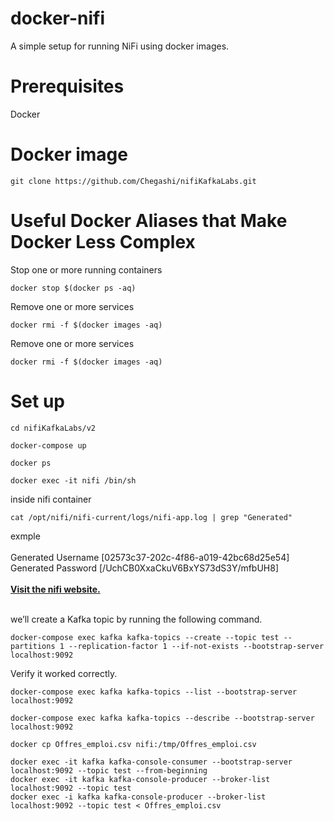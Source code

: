 
# docker-nifi
A simple setup for running NiFi using docker images.

# Prerequisites

Docker

# Docker image
```
git clone https://github.com/Chegashi/nifiKafkaLabs.git
```


# Useful Docker Aliases that Make Docker Less Complex
Stop one or more running containers
```
docker stop $(docker ps -aq)
```
Remove one or more services
```
docker rmi -f $(docker images -aq)
```
Remove one or more services
```
docker rmi -f $(docker images -aq)
```

# Set up
```
cd nifiKafkaLabs/v2
```

```
docker-compose up
```

```
docker ps
```


```
docker exec -it nifi /bin/sh
```
inside nifi container
```
cat /opt/nifi/nifi-current/logs/nifi-app.log | grep "Generated"
```
exmple  <br><br>
Generated Username \[02573c37-202c-4f86-a019-42bc68d25e54] <br>
Generated Password \[/UchCB0XxaCkuV6BxYS73dS3Y/mfbUH8]
<br>
<br>
[**Visit the nifi website.**](https://localhost:8443/nifi)
<br>
<br>



we’ll create a Kafka topic by running the following command.

```
docker-compose exec kafka kafka-topics --create --topic test --partitions 1 --replication-factor 1 --if-not-exists --bootstrap-server localhost:9092
```

Verify it worked correctly.
```
docker-compose exec kafka kafka-topics --list --bootstrap-server localhost:9092

docker-compose exec kafka kafka-topics --describe --bootstrap-server localhost:9092  
```

```
docker cp Offres_emploi.csv nifi:/tmp/Offres_emploi.csv
```

```
docker exec -it kafka kafka-console-consumer --bootstrap-server localhost:9092 --topic test --from-beginning
docker exec -it kafka kafka-console-producer --broker-list localhost:9092 --topic test
docker exec -i kafka kafka-console-producer --broker-list localhost:9092 --topic test < Offres_emploi.csv 
```